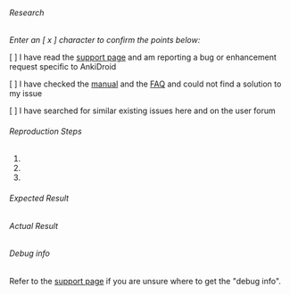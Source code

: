 ###### Research
*Enter an [ x ] character to confirm the points below:*

[  ] I have read the [support page](https://ankidroid.org/docs/help.html) and am reporting a bug or enhancement request specific to AnkiDroid

[  ] I have checked the [manual](https://ankidroid.org/docs/manual.html) and the [FAQ](https://github.com/ankidroid/Anki-Android/wiki/FAQ) and could not find a solution to my issue

[  ] I have searched for similar existing issues here and on the user forum


###### Reproduction Steps

1. 
2. 
3. 


###### Expected Result



###### Actual Result



###### Debug info
Refer to the [support page](https://ankidroid.org/docs/help.html) if you are unsure where to get the "debug info".


